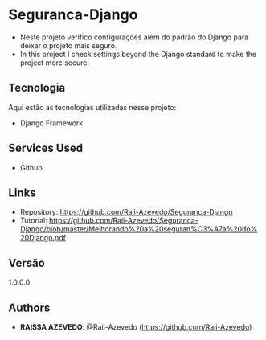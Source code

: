 # Seguranca-Django

- Neste projeto verifico configurações além do padrão do Django para deixar o projeto mais seguro.
- In this project I check settings beyond the Django standard to make the project more secure.
 
## Tecnologia
 
Aqui estão as tecnologias utilizadas nesse projeto:
- Django Framework
 
## Services Used
 
* Github
 
## Links
 
  - Repository: https://github.com/Raii-Azevedo/Seguranca-Django
  - Tutorial: https://github.com/Raii-Azevedo/Seguranca-Django/blob/master/Melhorando%20a%20seguran%C3%A7a%20do%20Django.pdf
 
 
## Versão
 
1.0.0.0
 
 
## Authors
 
* **RAISSA AZEVEDO**: @Raii-Azevedo (https://github.com/Raii-Azevedo)
 
 
